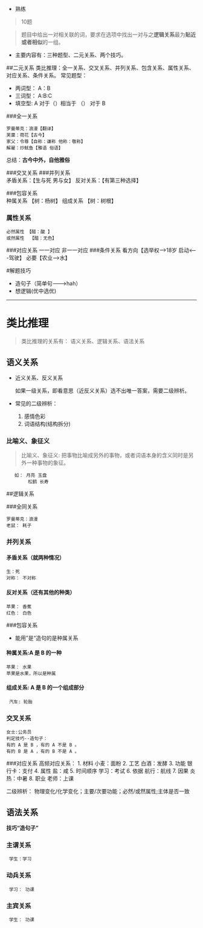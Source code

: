 
* 熟练

> 10题

>题目中给出一对相关联的词，要求在选项中找出一对与之**逻辑关系**最为**贴近或者相似**的一组。

* 主要内容有：三种题型、二元关系、两个技巧。

##二元关系
类比推理：全一关系、交叉关系、并列关系、包含关系、属性关系、对应关系、条件关系。
常见题型： 
* 两词型： A：B
* 三词型： A:B:C
* 填空型: A 对于（）相当于 （） 对于 B



###全一关系
    
    罗曼蒂克：浪漫【翻译】
    芙蕖：荷花【古今】
    家父：令尊【自称：谦称 他称：敬称】
    解雇：炒鱿鱼【雅语 俗语】
    
总结：**古今中外，自他雅俗**
    
###交叉关系
###并列关系    
    矛盾关系：【生与死 男与女】
    反对关系：【有第三种选择】
    
###包容关系    
    种属关系  【树：杨树】
    组成关系  【树：树根】
    
### 属性关系
    必然属性 【醋：酸 】
    或然属性  【醋：无色】
    
###对应关系
    一一对应
    非一一对应
###条件关系
    看方向【选举权-->18岁     启动<---驾驶】
    必要【农业-->水】
    
    
#解题技巧
* 造句子（简单句---\>hah）
* 想逻辑(优中选优)
-----------------------------------------

# 类比推理
> 类比推理的关系有： 语义关系、逻辑关系、语法关系

## 语义关系
* 近义关系、反义关系

    如果一级关系，即看意思（近反义关系）选不出唯一答案，需要二级辨析。
    
* 常见的二级辨析：
     1. 感情色彩
     2. 词语结构(结构拆分)
     
 ###  比喻义、象征义
 
 >比喻义、象征义: 把事物比喻成另外的事物，或者词语本身的含义同时是另外一种事物的象征。
     
       如： 月亮 玉盘
            松鹤 长寿
            
##逻辑关系

###全同关系

    罗曼蒂克：浪漫
    老鼠： 耗子
    
### 并列关系
#### 矛盾关系（就两种情况）
    生：死
    对称： 不对称   
#### 反对关系（还有其他的种类）
    苹果： 香蕉
    红色： 白色
   
###包容关系
* 能用”是“造句的是种属关系

#### 种属关系:A 是 B 的一种
    苹果： 水果
    苹果是水果，所以是种属
#### 组成关系:    A 是 B 的一个组成部分  
     汽车: 轮胎
     
### 交叉关系
    女士:公务员
    判定技巧--造句子：
    有的 A 是 B ，有的 A 不是 B 。
    有的 B 是 A ，有的 B 不是 A 。
      
###对应关系
    高频对应关系：
    1. 材料        小麦：面粉
    2. 工艺        白酒：发酵
    3. 功能        银行卡：支付
    4. 属性         盐：咸
    5. 时间顺序     学习：考试
    6. 依据         航行：航线
    7. 因果         炎热：中暑
    8. 职业        老师：上课
 
 二级辨析： 物理变化/化学变化；主要/次要功能；必然/或然属性;主体是否一致
 
 ## 语法关系
 **技巧“造句子”**
 
 ### 主谓关系
     学生：学习
 
 ### 动兵关系
     学习： 功课
 ### 主宾关系
     学生： 功课
 





